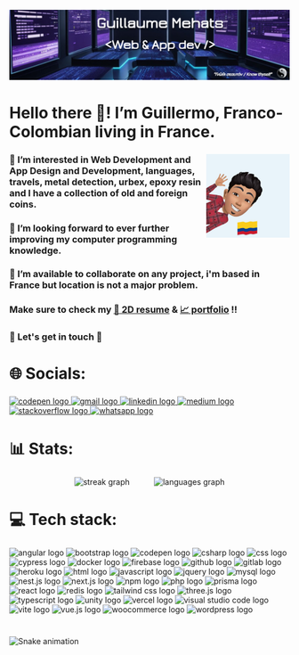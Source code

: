 ![Preview Image](https://github.com/0Memo/0Memo/blob/main/nuevofondo.png)

<h1 align="left">Hello there 🌴! I’m Guillermo, Franco-Colombian living in France.</h1>

###

<img align="right" height="150" src="avatar.jpg"  />

###

<h3 align="left">👀 I’m interested in Web Development and App Design and Development, languages, travels, metal detection, urbex, epoxy resin and I have a collection of old and foreign coins.</h3>

###

<h3 align="left">🚀 I’m looking forward to ever further improving my computer programming knowledge.</h3>

###

<h3 align="left">👷 I’m available to collaborate on any project, i'm based in France but location is not a major problem.</h3>

###

<h3 align="left">Make sure to check my <a href="https://guillermo-web.fr/cv2D/" target="_blank">📄 2D resume</a> & <a href="https://portfolio-omega-seven-37.vercel.app/" target="_blank">📈 portfolio</a> !!</h3>

###

<h3 align="left">💬 Let's get in touch 💬</h3>

###

<h1 align="left">🌐 Socials:</h1>

###

<div align="left">
  <a href="https://codepen.io/Cali85" target="_blank">
    <img src="https://img.shields.io/static/v1?message=Codepen&logo=codepen&label=&color=000000&logoColor=white&labelColor=&style=for-the-badge" height="35" alt="codepen logo"  />
  </a>
  <a href=mailto:"guillaume.mehats@gmail.com" target="_blank">
    <img src="https://img.shields.io/static/v1?message=Gmail&logo=gmail&label=&color=D14836&logoColor=white&labelColor=&style=for-the-badge" height="35" alt="gmail logo"  />
  </a>
  <a href="https://www.linkedin.com/in/guillaume-mehats/" target="_blank">
    <img src="https://img.shields.io/static/v1?message=LinkedIn&logo=linkedin&label=&color=0077B5&logoColor=white&labelColor=&style=for-the-badge" height="35" alt="linkedin logo"  />
  </a>
  <a href="https://medium.com/@guillaume.mehats" target="_blank">
    <img src="https://img.shields.io/static/v1?message=Medium&logo=medium&label=&color=12100E&logoColor=white&labelColor=&style=for-the-badge" height="35" alt="medium logo"  />
  </a>
  <a href="https://stackoverflow.com/users/18542563/guillermo" target="_blank">
    <img src="https://img.shields.io/static/v1?message=Stackoverflow&logo=stackoverflow&label=&color=FE7A16&logoColor=white&labelColor=&style=for-the-badge" height="35" alt="stackoverflow logo"  />
  </a>
  <a href="https://wa.me/33627723505" target="_blank">
    <img src="https://img.shields.io/static/v1?message=Whatsapp&logo=whatsapp&label=&color=25D366&logoColor=white&labelColor=&style=for-the-badge" height="35" alt="whatsapp logo"  />
  </a>
</div>

###

<h1 align="left">📊 Stats:</h1>

###

<div align="center">
  <img src="https://streak-stats.demolab.com?user=0Memo&locale=en&mode=daily&theme=midnight-purple&hide_border=false&border_radius=5" height="150" alt="streak graph" hspace="20"  />
  <img src="https://github-readme-stats.vercel.app/api/top-langs?username=0Memo&locale=en&hide_title=false&layout=compact&card_width=320&langs_count=5&theme=midnight-purple&hide_border=false" height="150" alt="languages graph" hspace="20" />
</div>

###

<h1 align="left">💻 Tech stack:</h1>

###

<div align="left">
  <img src="https://img.shields.io/badge/Angular-%23DD0031.svg?logo=angular&logoColor=white&labelColor=&style=for-the-badge" height="35" alt="angular logo"  />
  <img src="https://img.shields.io/badge/Bootstrap-7952B3?logo=bootstrap&logoColor=fff&labelColor=&style=for-the-badge" height="35" alt="bootstrap logo"  />
  <img src="https://img.shields.io/badge/CodePen-white?&logo=codepen&logoColor=black&labelColor=&style=for-the-badge" height="35" alt="codepen logo"  />
  <img src="https://custom-icon-badges.demolab.com/badge/C%23-%23239120.svg?logo=cshrp&logoColor=white&labelColor=&style=for-the-badge" height="35" alt="csharp logo"  />
  <img src="https://img.shields.io/badge/CSS-1572B6?logo=css3&logoColor=fff&labelColor=&style=for-the-badge" height="35" alt="css logo"  />
  <img src="https://img.shields.io/badge/Cypress-69D3A7?logo=cypress&logoColor=fff&labelColor=&style=for-the-badge" height="35" alt="cypress logo"  />
  <img src="https://img.shields.io/badge/Docker-2496ED?logo=docker&logoColor=fff&labelColor=&style=for-the-badge" height="35" alt="docker logo"  />
  <img src="https://img.shields.io/badge/Firebase-039BE5?logo=Firebase&logoColor=white&labelColor=&style=for-the-badge" height="35" alt="firebase logo"  />
  <img src="https://img.shields.io/badge/GitHub-%23121011.svg?logo=github&logoColor=white&labelColor=&style=for-the-badge" height="35" alt="github logo"  />
  <img src="https://img.shields.io/badge/GitLab-FC6D26?logo=gitlab&logoColor=fff&labelColor=&style=for-the-badge" height="35" alt="gitlab logo"  />
  <img src="https://img.shields.io/badge/Heroku-430098?logo=heroku&logoColor=fffe&labelColor=&style=for-the-badge" height="35" alt="heroku logo"  />
  <img src="https://img.shields.io/badge/HTML-%23E34F26.svg?logo=html5&logoColor=white&labelColor=&style=for-the-badge" height="35" alt="html logo"  />
  <img src="https://img.shields.io/badge/JavaScript-F7DF1E?logo=javascript&logoColor=000&labelColor=&style=for-the-badge" height="35" alt="javascript logo"  />
  <img src="https://img.shields.io/badge/jQuery-0769AD?logo=jquery&logoColor=fff&labelColor=&style=for-the-badge" height="35" alt="jquery logo"  />
  <img src="https://img.shields.io/badge/MySQL-4479A1?logo=mysql&logoColor=fff&labelColor=&style=for-the-badge" height="35" alt="mysql logo"  />
  <img src="https://img.shields.io/badge/Nest.js-%23E0234E.svg?logo=nestjs&logoColor=white&labelColor=&style=for-the-badge" height="35" alt="nest.js logo"  />
  <img src="https://img.shields.io/badge/Next.js-black?logo=next.js&logoColor=white&labelColor=&style=for-the-badge" height="35" alt="next.js logo"  />
  <img src="https://img.shields.io/badge/npm-CB3837?logo=npm&logoColor=fff&labelColor=&style=for-the-badge" height="35" alt="npm logo"  />
  <img src="https://img.shields.io/badge/php-%23777BB4.svg?&logo=php&logoColor=white&labelColor=&style=for-the-badge" height="35" alt="php logo"  />
  <img src="https://img.shields.io/badge/Prisma-2D3748?logo=prisma&logoColor=white&labelColor=&style=for-the-badge" height="35" alt="prisma logo"  />
  <img src="https://img.shields.io/badge/React-%2320232a.svg?logo=react&logoColor=%2361DAFB&labelColor=&style=for-the-badge" height="35" alt="react logo"  />
  <img src="https://img.shields.io/badge/Redis-%23DD0031.svg?logo=redis&logoColor=white&labelColor=&style=for-the-badge" height="35" alt="redis logo"  />
  <img src="https://img.shields.io/badge/Tailwind%20CSS-%2338B2AC.svg?logo=tailwind-css&logoColor=white&labelColor=&style=for-the-badge" height="35" alt="tailwind css logo"  />
  <img src="https://img.shields.io/badge/Three.js-000?logo=threedotjs&logoColor=fff&labelColor=&style=for-the-badge" height="35" alt="three.js logo"  />
  <img src="https://img.shields.io/badge/TypeScript-3178C6?logo=typescript&logoColor=fff&labelColor=&style=for-the-badge" height="35" alt="typescript logo"  />
  <img src="https://img.shields.io/badge/Unity-%23000000.svg?logo=unity&logoColor=white&labelColor=&style=for-the-badge" height="35" alt="unity logo"  />
  <img src="https://img.shields.io/badge/Vercel-%23000000.svg?logo=vercel&logoColor=white&labelColor=&style=for-the-badge" height="35" alt="vercel logo"  />
  <img src="https://custom-icon-badges.demolab.com/badge/Visual%20Studio%20Code-0078d7.svg?logo=vsc&logoColor=white&labelColor=&style=for-the-badge" height="35" alt="visual studio code logo"  />
  <img src="https://img.shields.io/badge/Vite-646CFF?logo=vite&logoColor=fff&labelColor=&style=for-the-badge" height="35" alt="vite logo"  />
  <img src="https://img.shields.io/badge/Vue.js-4FC08D?logo=vuedotjs&logoColor=fff&labelColor=&style=for-the-badge" height="35" alt="vue.js logo"  />
  <img src="https://img.shields.io/badge/WooCommerce-96588A?logo=woocommerce&logoColor=fff&labelColor=&style=for-the-badge" height="35" alt="woocommerce logo"  />
  <img src="https://img.shields.io/badge/WordPress-%2321759B.svg?logo=wordpress&logoColor=white&labelColor=&style=for-the-badge" height="35" alt="wordpress logo"  />
</div>

###

<br clear="both">

<picture>
  <source media="(prefers-color-scheme: dark)" srcset="https://raw.githubusercontent.com/0Memo/0Memo/output/github-snake-dark.svg" alt="Snake dark" />
  <source media="(prefers-color-scheme: light)" srcset="https://raw.githubusercontent.com/0Memo/0Memo/output/github-snake.svg" alt="Snake light" />
  <img src="https://raw.githubusercontent.com/0Memo/0Memo/output/snake.svg" alt="Snake animation" />
</picture>

###

<!---
0Memo/0Memo is a ✨ special ✨ repository because its `README.md` (this file) appears on your GitHub profile.
You can click the Preview link to take a look at your changes.
--->
